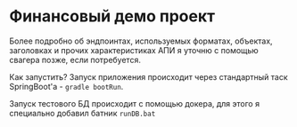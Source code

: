 # Финансовый демо проект

Более подробно об эндпоинтах, используемых форматах, объектах, заголовках 
и прочих характеристиках АПИ я уточню с помощью свагера позже, если потребуется.

Как запустить? Запуск приложения происходит через стандартный таск SpringBoot'а -
`gradle bootRun`.

Запуск тестового БД происходит с помощью докера, для этого я специально добавил 
батник `runDB.bat`